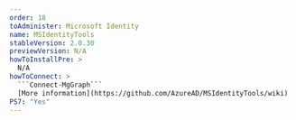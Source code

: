 ```yaml
---
order: 18
toAdminister: Microsoft Identity
name: MSIdentityTools
stableVersion: 2.0.30
previewVersion: N/A
howToInstallPre: >
  N/A
howToConnect: >
  ```Connect-MgGraph```
  [More information](https://github.com/AzureAD/MSIdentityTools/wiki)
PS7: "Yes"
---
```


